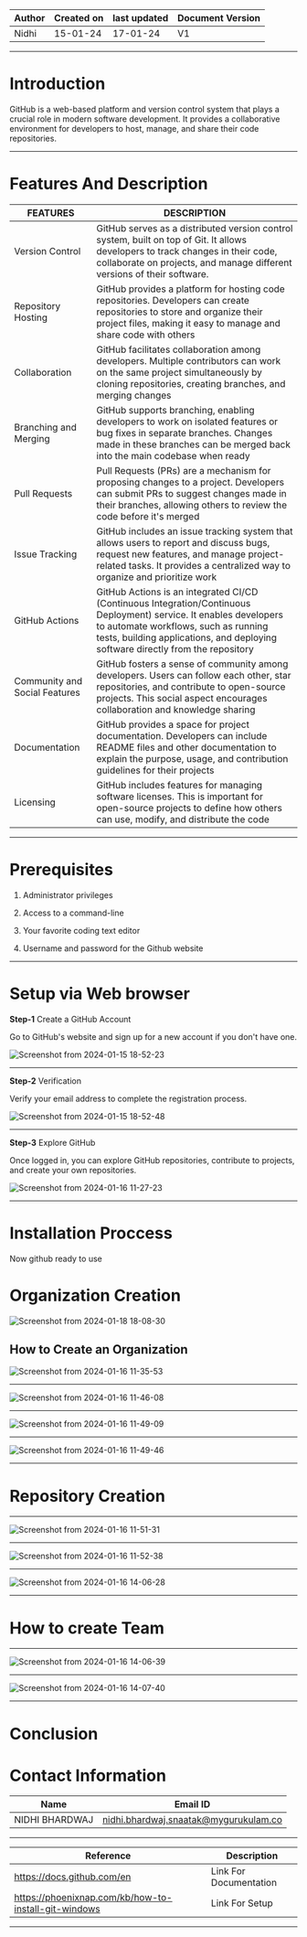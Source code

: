 | Author | Created on | last updated | Document Version |
| ------ | ---------- | ------------ | ---------------- |
| Nidhi  | 15-01-24   | 17-01-24     |  V1              |

***

# Introduction

GitHub is a web-based platform and version control system that plays a crucial role in modern software development. It provides a collaborative environment for developers to host, manage, and share their code repositories. 

***

# Features And Description

| FEATURES  | DESCRIPTION |
| --------- | ----------- |
| Version Control| GitHub serves as a distributed version control system, built on top of Git. It allows developers to track changes in their code, collaborate on projects, and manage different versions of their software.|
|Repository Hosting|GitHub provides a platform for hosting code repositories. Developers can create repositories to store and organize their project files, making it easy to manage and share code with others|
|Collaboration|GitHub facilitates collaboration among developers. Multiple contributors can work on the same project simultaneously by cloning repositories, creating branches, and merging changes|
|Branching and Merging|GitHub supports branching, enabling developers to work on isolated features or bug fixes in separate branches. Changes made in these branches can be merged back into the main codebase when ready|
|Pull Requests|Pull Requests (PRs) are a mechanism for proposing changes to a project. Developers can submit PRs to suggest changes made in their branches, allowing others to review the code before it's merged|
|Issue Tracking|GitHub includes an issue tracking system that allows users to report and discuss bugs, request new features, and manage project-related tasks. It provides a centralized way to organize and prioritize work|
|GitHub Actions|GitHub Actions is an integrated CI/CD (Continuous Integration/Continuous Deployment) service. It enables developers to automate workflows, such as running tests, building applications, and deploying software directly from the repository|
|Community and Social Features|GitHub fosters a sense of community among developers. Users can follow each other, star repositories, and contribute to open-source projects. This social aspect encourages collaboration and knowledge sharing|
|Documentation|GitHub provides a space for project documentation. Developers can include README files and other documentation to explain the purpose, usage, and contribution guidelines for their projects|
|Licensing|GitHub includes features for managing software licenses. This is important for open-source projects to define how others can use, modify, and distribute the code|

***

# Prerequisites 

1. Administrator privileges

2. Access to a command-line

3. Your favorite coding text editor

4. Username and password for the Github website 

***

# Setup via Web browser

 **Step-1** Create a GitHub Account

Go to GitHub's website and sign up for a new account if you don't have one.

![Screenshot from 2024-01-15 18-52-23](https://github.com/avengers-p7/Documentation/assets/156644891/9bb7f8b4-3d71-41c3-aaf6-b347e3fb50d0)

***

**Step-2** Verification

Verify your email address to complete the registration process.

![Screenshot from 2024-01-15 18-52-48](https://github.com/avengers-p7/Documentation/assets/156644891/905779c6-5dfe-45d2-9c57-0ed8cad33063)

***

**Step-3** Explore GitHub

Once logged in, you can explore GitHub repositories, contribute to projects, and create your own repositories.

![Screenshot from 2024-01-16 11-27-23](https://github.com/avengers-p7/Documentation/assets/156644891/57f2017b-f91a-4e03-9a13-b127543d9d5c)

***

# Installation Proccess

Now github ready to use 

# Organization Creation

![Screenshot from 2024-01-18 18-08-30](https://github.com/avengers-p7/Documentation/assets/156644891/55d3a536-309b-4cfd-b616-e28bb80e2014)


## How to Create an Organization


![Screenshot from 2024-01-16 11-35-53](https://github.com/avengers-p7/Documentation/assets/156644891/7644efd9-7d0b-44a3-a509-54d9ee14f811)


***

![Screenshot from 2024-01-16 11-46-08](https://github.com/avengers-p7/Documentation/assets/156644891/9be801f3-155e-434a-8dfb-3e67180ab9df)


***


![Screenshot from 2024-01-16 11-49-09](https://github.com/avengers-p7/Documentation/assets/156644891/559e5207-5c21-461d-b27d-dba31caa0e12)

***

![Screenshot from 2024-01-16 11-49-46](https://github.com/avengers-p7/Documentation/assets/156644891/3b22f335-68b1-4ac9-844c-12e547890994)

***

# Repository Creation 

***

![Screenshot from 2024-01-16 11-51-31](https://github.com/avengers-p7/Documentation/assets/156644891/913f8f43-f11c-49c8-93de-c704f92bb4ea)

***


![Screenshot from 2024-01-16 11-52-38](https://github.com/avengers-p7/Documentation/assets/156644891/0f8d3b52-5233-4dcf-ae1b-94ef9e88ad20)

***

![Screenshot from 2024-01-16 14-06-28](https://github.com/avengers-p7/Documentation/assets/156644891/bd5c8a7a-5eb6-4594-adfd-a73ceb58e047)

***

# How to create Team

***
![Screenshot from 2024-01-16 14-06-39](https://github.com/avengers-p7/Documentation/assets/156644891/2cb91edd-6eae-466c-bd97-508ea25173fc)


***

![Screenshot from 2024-01-16 14-07-40](https://github.com/avengers-p7/Documentation/assets/156644891/252d3950-1977-4e6a-83d3-7cb437476fc8)


***

# Conclusion  



# Contact Information

| Name | Email ID |
|----- | -------- |
| NIDHI BHARDWAJ | nidhi.bhardwaj.snaatak@mygurukulam.co |

***

| Reference  | Description |
| ---------  |------------ |
| https://docs.github.com/en | Link For Documentation |
| https://phoenixnap.com/kb/how-to-install-git-windows | Link For Setup |

***






